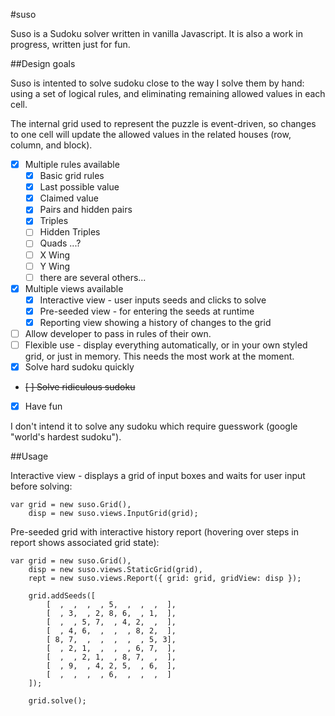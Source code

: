 #suso

Suso is a Sudoku solver written in vanilla Javascript.  It is also a work in progress, written just for fun.

##Design goals

Suso is intented to solve sudoku close to the way I solve them by hand: using a set of logical rules, and eliminating remaining allowed values in each cell.

The internal grid used to represent the puzzle is event-driven, so changes to one cell will update the allowed values in the related houses (row, column, and block).

- [x] Multiple rules available
  - [x] Basic grid rules
  - [x] Last possible value
  - [x] Claimed value
  - [x] Pairs and hidden pairs
  - [x] Triples
  - [ ] Hidden Triples
  - [ ] Quads ...?
  - [ ] X Wing
  - [ ] Y Wing
  - [ ] there are several others...
- [x] Multiple views available
  - [x] Interactive view - user inputs seeds and clicks to solve
  - [x] Pre-seeded view - for entering the seeds at runtime
  - [x] Reporting view showing a history of changes to the grid
- [ ] Allow developer to pass in rules of their own.
- [ ] Flexible use - display everything automatically, or in your own styled grid, or just in memory.  This needs the most work at the moment.
- [x] Solve hard sudoku quickly
- ~~[ ] Solve ridiculous sudoku~~
- [x] Have fun

I don't intend it to solve any sudoku which require guesswork (google "world's hardest sudoku").

##Usage

Interactive view - displays a grid of input boxes and waits for user input before solving:

```
var grid = new suso.Grid(),
    disp = new suso.views.InputGrid(grid);
```

Pre-seeded grid with interactive history report (hovering over steps in report shows associated grid state):

```
var grid = new suso.Grid(),
    disp = new suso.views.StaticGrid(grid),
	rept = new suso.views.Report({ grid: grid, gridView: disp });

	grid.addSeeds([
		[  ,  ,  ,  , 5,  ,  ,  ,  ],
		[  , 3,  , 2, 8, 6,  , 1,  ],
		[  ,  , 5, 7,  , 4, 2,  ,  ],
		[  , 4, 6,  ,  ,  , 8, 2,  ],
		[ 8, 7,  ,  ,  ,  ,  , 5, 3],
		[  , 2, 1,  ,  ,  , 6, 7,  ],
		[  ,  , 2, 1,  , 8, 7,  ,  ],
		[  , 9,  , 4, 2, 5,  , 6,  ],
		[  ,  ,  ,  , 6,  ,  ,  ,  ]
	]);

	grid.solve();
```